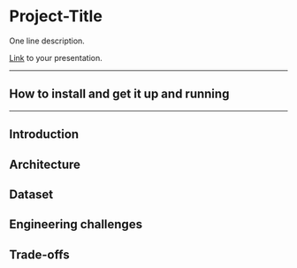 # Project-Title

One line description.

[Link](#) to your presentation.

<hr/>

## How to install and get it up and running


<hr/>

## Introduction

## Architecture

## Dataset

## Engineering challenges

## Trade-offs